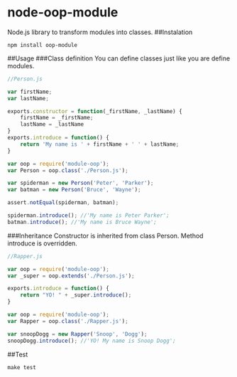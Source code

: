 node-oop-module
===============
Node.js library to transform modules into classes.
##Instalation
```
npm install oop-module
```
##Usage
###Class definition
You can define classes just like you are define modules.

```javascript
//Person.js

var firstName;
var lastName;

exports.constructor = function(_firstName, _lastName) {
	firstName = _firstName;
	lastName = _lastName
}
exports.introduce = function() {
	return 'My name is ' + firstName + ' ' + lastName;
}
```

```javascript
var oop = require('module-oop');
var Person = oop.class('./Person.js');

var spiderman = new Person('Peter', 'Parker');
var batman = new Person('Bruce', 'Wayne');

assert.notEqual(spiderman, batman);

spiderman.introduce(); //'My name is Peter Parker';
batman.introduce(); //'My name is Bruce Wayne';
```
###Inheritance
Constructor is inherited from class Person. Method introduce is overridden.

```javascript
//Rapper.js

var oop = require('module-oop');
var _super = oop.extends('./Person.js');

exports.introduce = function() {
	return "YO! " + _super.introduce();
}
```

```javascript
var oop = require('module-oop');
var Rapper = oop.class('./Rapper.js');

var snoopDogg = new Rapper('Snoop', 'Dogg');
snoopDogg.introduce(); //'YO! My name is Snoop Dogg';
```

##Test
```
make test
```
